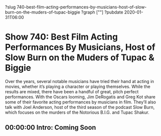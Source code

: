 ?slug 740-best-film-acting-performances-by-musicians-host-of-slow-burn-on-the-muders-of-tupac-biggie
?graph [""]
?pubdate 2020-01-31T06:00

# Show 740: Best Film Acting Performances By Musicians, Host of Slow Burn on the Muders of Tupac & Biggie

Over the years, several notable musicians have tried their hand at acting in movies, whether it’s playing a character or playing themselves. While the results are mixed, there have been a handful of great, pitch perfect performances. With the Oscars looming, Jim DeRogatis and Greg Kot share some of their favorite acting performances by musicians in film. They’ll also talk with Joel Anderson, host of the third season of the podcast Slow Burn, which focuses on the murders of the Notorious B.I.G. and Tupac Shakur.

## 00:00:00 Intro: Coming Soon